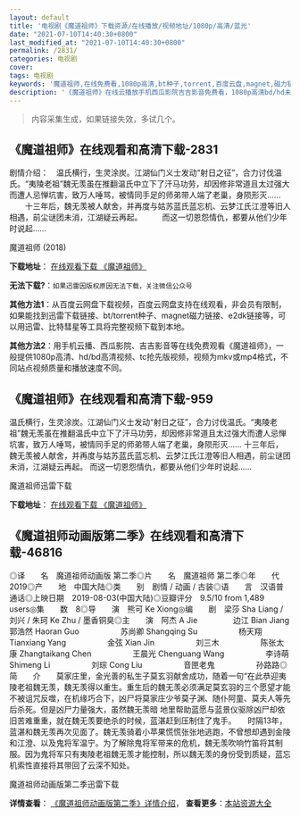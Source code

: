 ```yaml
---
layout: default
title: '电视剧《魔道祖师》下载资源/在线播放/视频地址/1080p/高清/蓝光'
date: "2021-07-10T14:40:30+0800"
last_modified_at: "2021-07-10T14:40:30+0800"
permalink: /2831/
categories: 电视剧
cover:
tags: 电视剧
keywords: '魔道祖师,在线免费看,1080p高清,bt种子,torrent,百度云盘,magnet,磁力链,迅雷下载资源'
description: '《魔道祖师》在线云播放手机西瓜影院吉吉影音免费看，1080p高清bd/hd未删减完整版和tc抢先枪版，mkv/mp4格式，附带bt/torrent种子、magnet/磁力链、百度云盘、网盘资源迅雷下载链接'
---
```


>内容采集生成，如果链接失效，多试几个。


## 《魔道祖师》在线观看和高清下载-2831

剧情介绍：　温氏横行，生灵涂炭。江湖仙门义士发动“射日之征”，合力讨伐温氏。“夷陵老祖”魏无羡虽在推翻温氏中立下了汗马功劳，却因修非常道且太过强大而遭人忌惮坑害，致万人唾骂，被情同手足的师弟带人端了老巢，身陨形灭……  　　十三年后，魏无羡被人献舍，并再度与姑苏蓝氏蓝忘机、云梦江氏江澄等旧人相遇，前尘谜团未消，江湖疑云再起。  　　而这一切恩怨情仇，都要从他们少年时说起……


魔道祖师 (2018)

**下载地址**： [在线观看下载 《魔道祖师》](https://www.btbtdy.me/btdy/dy13176.html) 


**无法下载?**：`如果迅雷因版权原因无法下载，关注微信公众号 `

**其他方法1**：从百度云网盘下载视频，百度云网盘支持在线观看，非会员有限制，如果能找到迅雷下载链接、bt/torrent种子、magnet磁力链接、e2dk链接等，可以用迅雷、比特彗星等工具将完整视频下载到本地。

**其他方法2**：用手机云播、西瓜影院、吉吉影音等在线免费观看《魔道祖师》，一般提供1080p高清、hd/bd高清视频、tc抢先版视频，视频为mkv或mp4格式，不同站点视频质量和播放速度不同。


## 《魔道祖师》在线观看和高清下载-959

温氏横行，生灵涂炭。江湖仙门义士发动“射日之征”，合力讨伐温氏。“夷陵老祖”魏无羡虽在推翻温氏中立下了汗马功劳，却因修非常道且太过强大而遭人忌惮坑害，致万人唾骂，被情同手足的师弟带人端了老巢，身陨形灭…… 十三年后，魏无羡被人献舍，并再度与姑苏蓝氏蓝忘机、云梦江氏江澄等旧人相遇，前尘谜团未消，江湖疑云再起。 而这一切恩怨情仇，都要从他们少年时说起……


魔道祖师迅雷下载

**下载地址**： [在线观看下载 《魔道祖师》](https://www.993dy.com//vod-detail-id-30709.html) 


## 《魔道祖师动画版第二季》在线观看和高清下载-46816

◎译　　名　魔道祖师动画版 第二季◎片　　名　魔道祖师 第二季◎年　　代　2019◎产　　地　中国大陆◎类　　别　剧情 / 动画 / 古装◎语　　言　汉语普通话◎上映日期　2019-08-03(中国大陆)◎豆瓣评分　9.5/10 from 1,489 users◎集　　数　8◎导　　演　熊可 Ke Xiong◎编　　剧　梁莎 Sha Liang / 刘兴 / 朱珂 Ke Zhu / 墨香铜臭◎主　　演　阿杰 A Jie 　　　 　边江 Bian Jiang　　　　 　郭浩然 Haoran Guo　　　　 　苏尚卿 Shangqing Su　　　　 　杨天翔 Tianxiang Yang　　　　 　金弦 Xian Jin　　　　 　刘三木　　　　 　陈张太康 Zhangtaikang Chen　　　　 　王晨光 Chenguang Wang　　　　 　李诗萌 Shimeng Li　　　　 　刘琮 Cong Liu　　　　 　音匣老鬼　　　　 　孙路路◎简　　介　　莫家庄里，金光善的私生子莫玄羽献舍成功，随着一句&ldquo;在此恭迎夷陵老祖魏无羡，魏无羡得以重生。重生后的魏无羡必须满足莫玄羽的三个愿望才能不被诅咒反噬，在机缘巧合下，凶尸将莫家庄少爷莫子渊、随仆阿童、莫夫人等先后杀死。但是凶尸力量强大，虽然魏无羡暗 地里帮助蓝愿与蓝景仪驱除凶尸却依旧苦难重重，就在魏无羡要绝杀的时候，蓝湛赶到压制住了鬼手。　　时隔13年，蓝湛和魏无羡再次见面了。魏无羡骑着小苹果慌慌张张地逃跑，不曾想却遇到金陵和江澄、以及鬼将军温宁。为了解除鬼将军带来的危机，魏无羡吹响竹笛将其制服。因为鬼将军只有夷陵老祖魏无羡才能控制，所以魏无羡的身份受到质疑，蓝忘机索性直接将其带回了云深不知处。


魔道祖师动画版第二季迅雷下载

**详情查看**： [《魔道祖师动画版第二季》详情介绍](/movie/46816/)， **查看更多**：[本站资源大全](/movie/t/all/)

